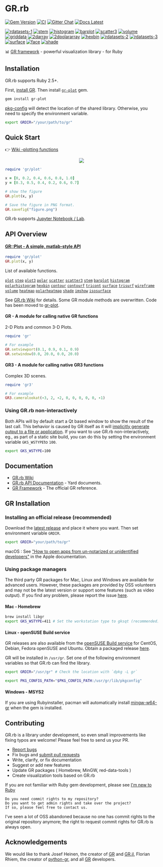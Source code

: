 # GR.rb

[![Gem Version](https://img.shields.io/gem/v/ruby-gr?color=brightgreen)](https://rubygems.org/gems/ruby-gr)
[![CI](https://github.com/red-data-tools/GR.rb/workflows/CI/badge.svg)](https://github.com/red-data-tools/GR.rb/actions)
[![Gitter Chat](https://badges.gitter.im/red-data-tools/en.svg)](https://gitter.im/red-data-tools/en)
[![Docs Latest](https://img.shields.io/badge/docs-latest-blue.svg)](https://rubydoc.info/gems/ruby-gr)

[![rdatasets-1](https://i.imgur.com/XEQ6wKs.png)](examples/rdatasets.rb)
[![stem](https://i.imgur.com/3w0Ejrm.png)](examples/fast_plots.rb)
[![histogram](https://i.imgur.com/xUdoA2s.png)](examples/fast_plots.rb)
[![barplot](https://i.imgur.com/52bOFKE.png)](examples/fast_plots.rb)
[![scatter3](https://i.imgur.com/yTTVetQ.png)](examples/fast_plots.rb)
[![volume](https://i.imgur.com/CuRN6oC.png)](examples/fast_plots.rb)
[![griddata](https://i.imgur.com/58HdYDo.png)](examples/griddata.rb)
[![2darray](https://i.imgur.com/aKR2FJG.png)](examples/2darray.rb)
[![2dpolararray](https://i.imgur.com/cmSrxvS.png)](examples/2dpolararray.rb)
[![hexbin](https://i.imgur.com/unWhQHr.png)](examples/hexbin.rb)
[![rdatasets-2](https://i.imgur.com/ZPit2F5.png)](examples/rdatasets.rb)
[![rdatasets-3](https://i.imgur.com/TbNoxwy.png)](examples/rdatasets.rb)
[![surface](https://i.imgur.com/sWdaHme.png)](examples/kws2.rb)
[![face](https://i.imgur.com/uLCKi2r.png)](examples/face.rb)
[![shade](https://i.imgur.com/VJmS3EQ.png)](examples/shade_ex.rb)

:bar_chart:  [GR framework](https://github.com/sciapp/gr) - powerful visualization library - for Ruby

## Installation

GR.rb supports Ruby 2.5+.

First, [install GR](#gr-installation). Then install [`gr-plot`](https://github.com/red-data-tools/gr-plot) gem.

```sh
gem install gr-plot
```

[pkg-config](https://github.com/ruby-gnome/pkg-config) will detect the location of the shared library. Otherwise, you need to specify the environment variable. 

```sh
export GRDIR="/your/path/to/gr"
```

## Quick Start

:point_right: [Wiki -plotting functions](https://github.com/red-data-tools/GR.rb/wiki/Plotting-functions)

<p align="center">
  <img src="https://user-images.githubusercontent.com/5798442/69689128-74cb1480-110b-11ea-9097-29e878a19e8f.png">
</p>

```ruby
require 'gr/plot'

x = [0, 0.2, 0.4, 0.6, 0.8, 1.0]
y = [0.3, 0.5, 0.4, 0.2, 0.6, 0.7]

# show the figure
GR.plot(x, y)

# Save the figure in PNG format.
GR.savefig("figure.png")
```

GR.rb supports [Jupyter Notebook / Lab](../../wiki/Jupyter-Notebook).

## API Overview

#### [GR::Plot - A simple, matlab-style API](https://github.com/red-data-tools/gr-plot)

```ruby
require 'gr/plot'
GR.plot(x, y)
```

List of available functions. 

[`plot`](../../wiki/Plotting-functions#plot)
[`step`](../../wiki/Plotting-functions#step)
[`plot3`](../../wiki/Plotting-functions#plot3)
[`polar`](../../wiki/Plotting-functions#polar)
[`scatter`](../../wiki/Plotting-functions#scatter)
[`scatter3`](../../wiki/Plotting-functions#scatter3)
[`stem`](../../wiki/Plotting-functions#stem)
[`barplot`](../../wiki/Plotting-functions#barplot)
[`histogram`](../../wiki/Plotting-functions#histogram)
[`polarhistogram`](../../wiki/Plotting-functions#polarhistogram)
[`hexbin`](../../wiki/Plotting-functions#hexbin)
[`contour`](../../wiki/Plotting-functions#contour)
[`contourf`](../../wiki/Plotting-functions#contourf)
[`tricont`](../../wiki/Plotting-functions#tricont)
[`surface`](../../wiki/Plotting-functions#surface)
[`trisurf`](../../wiki/Plotting-functions#trisurf)
[`wireframe`](../../wiki/Plotting-functions#wireframe)
[`volume`](../../wiki/Plotting-functions#volume)
[`heatmap`](../../wiki/Plotting-functions#heatmap)
[`polarheatmap`](../../wiki/Plotting-functions#polarheatmap)
[`shade`](../../wiki/Plotting-functions#shade)
[`imshow`](../../wiki/Plotting-functions#imshow)
[`isosurface`](../../wiki/Plotting-functions#isosurface)

See [GR.rb Wiki](https://github.com/red-data-tools/GR.rb/wiki) for details.
Some GR module methods are overwritten. Code has been moved to [gr-plot](https://github.com/red-data-tools/gr-plot).

#### GR - A module for calling native GR functions

2-D Plots and common 3-D Plots.

```ruby
require 'gr'

# For example
GR.setviewport(0.1, 0.9, 0.1, 0.9)
GR.setwindow(0.0, 20.0, 0.0, 20.0)
```

#### GR3 - A module for calling native GR3 functions

Complex 3D scenes.

```ruby
require 'gr3'

# For example
GR3.cameralookat(-3, 2, -2, 0, 0, 0, 0, 0, -1)
```

### Using GR.rb non-interactively

Both APIs will by default start a Qt based window to show the result of the last call.
This behavior is caused by GR itself as it will [implicitly generate output to a file or application](https://gr-framework.org/workstations.html#no-output).
If you want to use GR.rb non-interactively, eg., as part of a static site build, you can do this by setting the environment variable `GKS_WSTYPE`to `100`.

```sh
export GKS_WSTYPE=100
```

## Documentation

- [GR.rb Wiki](https://github.com/red-data-tools/GR.rb/wiki)
- [GR.rb API Documentation](https://rubydoc.info/gems/ruby-gr) - Yard documents.
- [GR Framework](https://gr-framework.org/) - The official GR reference.

## GR Installation

### Installing an official release (recommended)

Download the [latest release](https://github.com/sciapp/gr/releases) and place it where you want. Then set environment variable `GRDIR`.

```sh
export GRDIR="your/path/to/gr"
```

macOS : See ["How to open apps from un-notarized or unidentified developers"](https://support.apple.com/en-us/HT202491) in the Apple documentation.

### Using package managers

The third party GR packages for Mac, Linux and Windows are available for advanced users. However, these packages are provided by OSS volunteers and may not be the latest version or support some features (such as video output). If you find any problem, please report the issue [here](https://github.com/red-data-tools/GR.rb/issues). 

#### Mac - Homebrew

```sh
brew install libgr
export GKS_WSTYPE=411 # Set the workstation type to gksqt (recommended)
```

#### Linux - openSUSE Build service

GR releases are also available from the [openSUSE Build service](https://software.opensuse.org//download.html?project=science%3Agr-framework&package=gr) for CentOS, Debian, Fedora openSUSE and Ubuntu. Obtain a packaged release [here](https://software.opensuse.org//download.html?project=science%3Agr-framework&package=gr).

GR will be installed in `/usr/gr`. Set one of the following environment variables so that GR.rb can find the library.

```sh
export GRDIR="/usr/gr" # Check the location with `dpkg -L gr`
```

```sh
export PKG_CONFIG_PATH="$PKG_CONFIG_PATH:/usr/gr/lib/pkgconfig"
```

#### Windows - MSYS2

If you are using Rubyinstaller, pacman will automatically install [mingw-w64-gr](https://packages.msys2.org/base/mingw-w64-gr) when the gem is installed.

## Contributing

GR.rb is a library under development, so even small improvements like fixing typos are welcome!
Please feel free to send us your PR.

* [Report bugs](https://github.com/red-data-tools/GR.rb/issues)
* Fix bugs and [submit pull requests](https://github.com/red-data-tools/GR.rb/pulls)
* Write, clarify, or fix documentation
* Suggest or add new features
* Update GR packages ( Homebrew, MinGW, red-data-tools )
* Create visualization tools based on GR.rb

If you are not familiar with Ruby gem development, please see
[I'm new to Ruby](https://github.com/red-data-tools/GR.rb/wiki/I%27m-new-to-Ruby)

```
Do you need commit rights to my repository?
Do you want to get admin rights and take over the project?
If so, please feel free to contact us.
```

I've seen a lot of OSS abandoned because no one has commit rights to the original repository anymore; the right to request commit rights for GR.rb is always open.

## Acknowledgements

We would like to thank Josef Heinen, the creator of [GR](https://github.com/sciapp/gr) and [GR.jl](https://github.com/jheinen/GR.jl), Florian Rhiem, the creator of [python-gr](https://github.com/sciapp/python-gr), and all [GR](https://github.com/sciapp/gr) developers.
